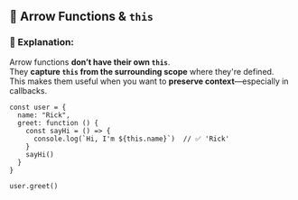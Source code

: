## 🏹 Arrow Functions & `this`  

### 🔸 Explanation:

Arrow functions **don’t have their own `this`**.  
They **capture `this` from the surrounding scope** where they're defined.  
This makes them useful when you want to **preserve context**—especially in callbacks.

```tsx
const user = {
  name: "Rick",
  greet: function () {
    const sayHi = () => {
      console.log(`Hi, I'm ${this.name}`)  // ✅ 'Rick'
    }
    sayHi()
  }
}

user.greet()
```